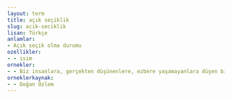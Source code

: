 ```yaml
---
layout: term
title: açık seçiklik
slug: acik-seciklik
lisan: Türkçe
anlamlar:
- Açık seçik olma durumu
ozellikler:
- - isim
ornekler:
- - Biz insanlara, gerçekten düşünenlere, ezbere yaşamayanlara düşen bir görevdir açık seçik düşünmek ve düşünülenleri aynı açık seçiklik içinde dile getirmek.
orneklerkaynak:
- - Doğan Özlem
---
```


